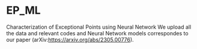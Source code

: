 # EP_ML
Characterization of Exceptional Points using Neural Network
We upload all the data and relevant codes and Neural Network models correspondes to our paper (arXiv:https://arxiv.org/abs/2305.00776).
